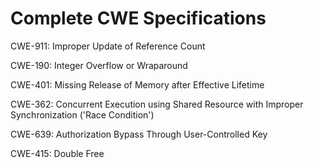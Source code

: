 

# Complete CWE Specifications

CWE-911: Improper Update of Reference Count

CWE-190: Integer Overflow or Wraparound

CWE-401: Missing Release of Memory after Effective Lifetime

CWE-362: Concurrent Execution using Shared Resource with Improper Synchronization ('Race Condition')

CWE-639: Authorization Bypass Through User-Controlled Key

CWE-415: Double Free